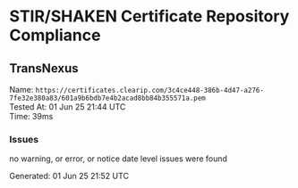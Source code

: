 # STIR/SHAKEN Certificate Repository Compliance

## TransNexus

Name: `https://certificates.clearip.com/3c4ce448-386b-4d47-a276-7fe32e380a83/601a9b6bdb7e4b2acad8bb84b355571a.pem`\
Tested At: 01 Jun 25 21:44 UTC\
Time: 39ms

### Issues

no warning, or error, or notice date level issues were found

Generated: 01 Jun 25 21:52 UTC